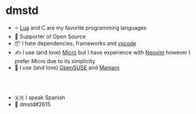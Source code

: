 # dmstd
- ⭐ [Lua](https://www.lua.org/) and C are my favorite programming languages
- 💖 Supporter of Open Source
- 📦 I hate dependencies, frameworks and [vs](https://code.visualstudio.com/docs/getstarted/telemetry)[co](https://microsoft.github.io/monaco-editor/)[de](https://www.electronjs.org/)
- ✍️ I use (and love) [Micro](https://micro-editor.github.io/) but I have experience with [Neovim](https://neovim.io/) however I prefer Micro due to its simplicity
- 🐧 I use (and love) [OpenSUSE](https://www.opensuse.org/) and [Manjaro](https://manjaro.org/)
<br/>
<br/>

- 🇦🇷 I speak Spanish
- 🤙 dmstd#2615
